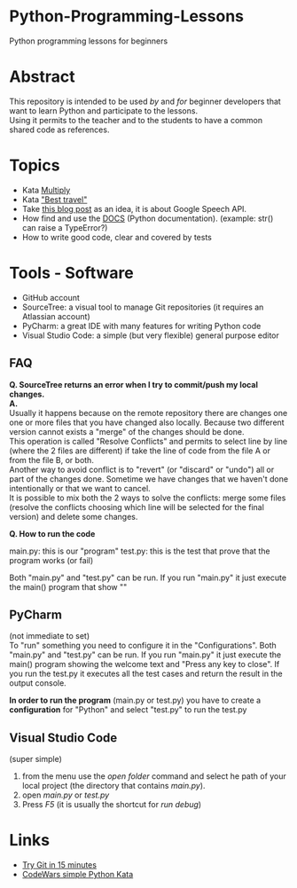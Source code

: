 # Python-Programming-Lessons
Python programming lessons for beginners

 # Abstract
 
 This repository is intended to be used _by_ and _for_ beginner developers that want to learn Python and participate to the lessons.  
 Using it permits to the teacher and to the students to have a common shared code as references.  

# Topics

- Kata [Multiply]()
- Kata ["Best travel"](https://www.codewars.com/kata/best-travel/python)
- Take [this blog post](https://blog.teowaki.com/2016/07/21/fun-with-theresa-mays-first-speech-as-mp-and-the-google-cloud-speech-and-natural-language-apis/) as an idea, it is about Google Speech API.
- How find and use the [DOCS](http://docs.python.org) (Python documentation). (example: str() can raise a TypeError?)
- How to write good code, clear and covered by tests

# Tools - Software

+ GitHub account
+ SourceTree: a visual tool to manage Git repositories (it requires an Atlassian account)
+ PyCharm: a great IDE with many features for writing Python code
+ Visual Studio Code: a simple (but very flexible) general purpose editor 

## FAQ

**Q. SourceTree returns an error when I try to commit/push my local changes.**  
**A.**  
   Usually it happens because on the remote repository there are changes one one or more files that you have changed also locally.
   Because two different version cannot exists a "merge" of the changes should be done.  
   This operation is called "Resolve Conflicts" and permits to select line by line (where the 2 files are different) if take the line of code from the file A or from the file B, or both.  
   Another way to avoid conflict is to "revert" (or "discard" or "undo") all or part of the changes done. Sometime we have changes that we haven't done intentionally or that we want to cancel.  
   It is possible to mix both the 2 ways to solve the conflicts: merge some files (resolve the conflicts choosing which line will be selected for the final version) and delete some changes.  
 
**Q. How to run the code**

main.py: this is our "program"
test.py: this is the test that prove that the program works (or fail)

Both "main.py" and "test.py" can be run.
If you run "main.py" it just execute the main() program that show ""

## PyCharm

(not immediate to set)  
To "run" something you need to configure it in the "Configurations".
Both "main.py" and "test.py" can be run.
If you run "main.py" it just execute the main() program showing the welcome text and "Press any key to close".
If you run the test.py it executes all the test cases and return the result in the output console.

**In order to run the program** (main.py or test.py) you have to create a **configuration** for "Python" and select "test.py" to run the test.py 

## Visual Studio Code

(super simple) 
1. from the menu use the _open folder_ command and select he path of your local project (the directory that contains _main.py_).
2. open _main.py_ or _test.py_
3. Press _F5_ (it is usually the shortcut for _run debug_)
   
   
   
 # Links
 
 - [Try Git in 15 minutes](https://try.github.io) 
 - [CodeWars simple Python Kata](http://www.codewars.com/kata/search/python?q=&r%5B%5D=-8&beta=false&order_by=popularity+desc)
